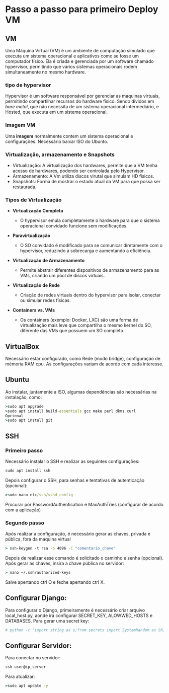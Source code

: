 # Passo a passo para primeiro Deploy VM
## VM
Uma Máquina Virtual (VM) é um ambiente de computação simulado que executa um sistema operacional e aplicativos como se fosse um computador físico. Ela é criada e gerenciada por um software chamado hypervisor, permitindo que vários sistemas operacionais rodem simultaneamente no mesmo hardware.
### **tipo de hypervisor**
Hypervisor é um software responsável por gerenciar as maquinas virtuais, permitindo compartilhar recursos do hardware físico. Sendo dividos em _bare metal_, que não necessita de um sistema operacional intermediário, e Hosted, que executa em um sistema operacional.

### Imagem VM
Uma __imagem__ normalmente contem um sistema operacional e configurações. Necessário baixar ISO do Ubunto.

### Virtualização, armazenamento e Snapshots
- Virtualização: A virtualização dos hardwares, permite que a VM tenha acesso de hardwares, podendo ser controlada pelo Hypervisor.
- Armazenamento: A Vm utiliza discos virutal que simulam HD físicos.
- Snapshots: Forma de mostrar o estado atual da VM para que possa ser restaurada.

### Tipos de Virtualização
- **Virtualização Completa**
    - O hypervisor emula completamente o hardware para que o sistema operacional convidado funcione sem modificações.

- **Paravirtualização**
    - O SO convidado é modificado para se comunicar diretamente com o hypervisor, reduzindo a sobrecarga e aumentando a eficiência.

- **Virtualização de Armazenamento**
    - Permite abstrair diferentes dispositivos de armazenamento para as VMs, criando um pool de discos virtuais.

- **Virtualização de Rede**
    - Criação de redes virtuais dentro do hypervisor para isolar, conectar ou simular redes físicas.

- **Containers vs. VMs**
    - Os containers (exemplo: Docker, LXC) são uma forma de virtualização mais leve que compartilha o mesmo kernel do SO, diferente das VMs que possuem um SO completo.

## VirtualBox
Necessário estar configurado, como Rede (modo bridge), configuração de mémoria RAM cpu. As configurações variam de acordo com cada interesse.

## Ubuntu
Ao instalar, juntamente a ISO, algumas dependências são necessárias na instalação, como:
```cmd
>sudo apt upgrade
>sudo apt install build-essentials gcc make perl dkms curl
Opcional
>sudo apt install git
```
## SSH
### Primeiro passo
Necessário instalar o SSH e realizar as seguintes configurações:
```cmd
sudo apt install ssh
```
Depois configurar o SSH, para senhas e tentativas de autenticação (opcional):
```cmd
>sudo nano etc/ssh/sshd_config
```
Procurar por PasswordAuthentication e MaxAuthTries (configurar de acordo com a aplicação)

### Segundo passo
Após realizar a configuração, é necessário gerar as chaves, privada e pública, fora da máquina virtual
```cmd
> ssh-keygen -t rsa -b 4096 -C "comentario_chave"
```
Depois de realizar esse comando é solicitado o caminho e senha (opcional). Após gerar as chaves, insira a chave pública no servidor:
```cmd
> nano ~/.ssh/authorized-keys
```
Salve apertando ctrl O e feche apertando ctrl X.


## Configurar Django:
Para configurar o Django, primeiramente é necessário criar arquivo local_host.py, aonde irá configurar SECRET_KEY, ALOWWED_HOSTS e DATABASES.
Para gerar uma secret key:
```python
# python -c "import string as s;from secrets import SystemRandom as SR;print(''.join(SR().choices(s.ascii_letters + s.digits + s.punctuation, k=64)));"
```


## Configurar Servidor:
Para conectar no servidor:
```cmd
ssh user@ip_server
```

Para atualizar:
```cmd
>sudo apt update -y
```
